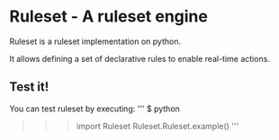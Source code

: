 # Ruleset - A ruleset engine

Ruleset is a ruleset implementation on python.

It allows defining a set of declarative rules to enable real-time actions.

## Test it!

You can test ruleset by executing:
'''
$ python
>>> import Ruleset
>>> Ruleset.Ruleset.example()
'''
